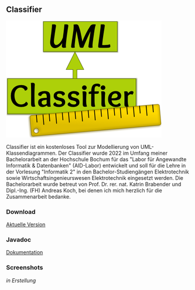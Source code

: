 ## Classifier

![Logo](Classifier-Logo_1x.png)

Classifier ist ein kostenloses Tool zur Modellierung von UML-Klassendiagrammen. Der Classifier wurde 2022 im Umfang meiner Bachelorarbeit an der Hochschule Bochum für das "Labor für Angewandte Informatik & Datenbanken" (AID-Labor) entwickelt und soll für die Lehre in der Vorlesung "Informatik 2" in den Bachelor-Studiengängen Elektrotechnik sowie Wirtschaftsingenieurswesen Elektrotechnik eingesetzt werden. Die Bachelorarbeit wurde betreut von Prof. Dr. rer. nat. Katrin Brabender und Dipl.-Ing. (FH) Andreas Koch, bei denen ich mich herzlich für die Zusammenarbeit bedanke.

### Download

[Aktuelle Version](https://github.com/AID-Labor/classifier/releases/latest)

### Javadoc

[Dokumentation](1.0.3/index.html)

### Screenshots
_in Erstellung_

